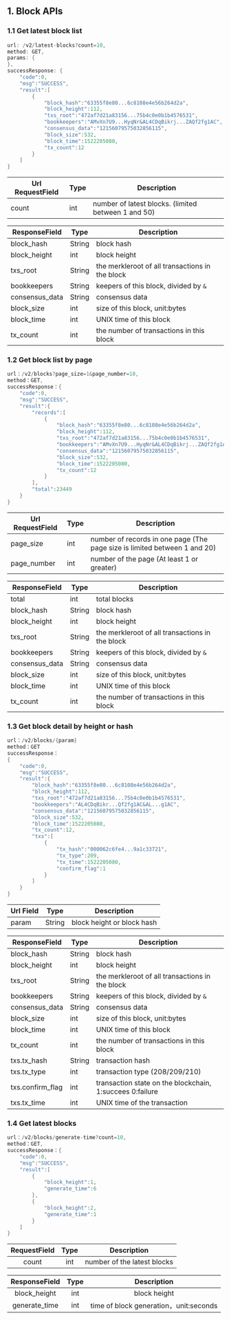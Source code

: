 

## 1. Block APIs

### 1.1 Get latest block list

```java
url: /v2/latest-blocks?count=10, 
method: GET, 
params: {
}, 
successResponse: {
    "code":0, 
    "msg":"SUCCESS", 
    "result":[
        {
            "block_hash":"63355f8e80...6c8108e4e56b264d2a", 
            "block_height":112, 
            "txs_root":"472af7d21a83156...75b4c0e0b1b4576531", 
            "bookkeepers":"AMvXn7U9...HyqNr&AL4CDqBikrj...ZAQf2fg1AC", 
            "consensus_data":"12156079575032856115", 
            "block_size":532, 
            "block_time":1522205080, 
            "tx_count":12
        }
    ]
}
```

| Url RequestField | Type | Description                           |
| ---------------- | ---- | ------------------------------------- |
| count            | int  | number of latest blocks. (limited between 1 and 50) |


| ResponseField  | Type   | Description                                     |
| -------------- | ------ | ----------------------------------------------- |
| block_hash     | String | block hash                                      |
| block_height   | int    | block height                                    |
| txs_root       | String | the merkleroot of all transactions in the block |
| bookkeepers    | String | keepers of this block, divided by `&`            |
| consensus_data | String | consensus data                                  |
| block_size     | int    | size of this block, unit:bytes                   |
| block_time     | int    | UNIX time of this block                         |
| tx_count       | int    | the number of transactions in this block        |



### 1.2 Get block list by page

```java
url：/v2/blocks?page_size=1&page_number=10, 
method：GET, 
successResponse：{
    "code":0, 
    "msg":"SUCCESS", 
    "result":{
        "records":[
            {
                "block_hash":"63355f8e80...6c8108e4e56b264d2a", 
                "block_height":112, 
                "txs_root":"472af7d21a83156...75b4c0e0b1b4576531", 
                "bookkeepers":"AMvXn7U9...HyqNr&AL4CDqBikrj...ZAQf2fg1AC", 
                "consensus_data":"12156079575032856115", 
                "block_size":532, 
                "block_time":1522205080, 
                "tx_count":12
            }
        ], 
        "total":23449
    }
}
```

| Url RequestField | Type | Description                                     |
| ---------------- | ---- | ----------------------------------------------- |
| page_size        | int  | number of records in one page (The page size is limited between 1 and 20) |
| page_number      | int  | number of the page (At least 1 or greater)              |

| ResponseField  | Type   | Description                                     |
| -------------- | ------ | ----------------------------------------------- |
| total          | int    | total blocks                                    |
| block_hash     | String | block hash                                      |
| block_height   | int    | block height                                    |
| txs_root       | String | the merkleroot of all transactions in the block |
| bookkeepers    | String | keepers of this block, divided by `&`            |
| consensus_data | String | consensus data                                  |
| block_size     | int    | size of this block, unit:bytes                   |
| block_time     | int    | UNIX time of this block                         |
| tx_count       | int    | the number of transactions in this block        |



### 1.3 Get block detail by height or hash

```java
url：/v2/blocks/{param}
method：GET
successResponse：
{
	"code":0, 
	"msg":"SUCCESS", 
	"result":{
        "block_hash":"63355f8e80...6c8108e4e56b264d2a", 
        "block_height":112, 
        "txs_root":"472af7d21a83156...75b4c0e0b1b4576531", 
        "bookkeepers":"AL4CDqBikr...Qf2fg1AC&AL...g1AC", 
        "consensus_data":"12156079575032856115", 
        "block_size":532, 
        "block_time":1522205080, 
        "tx_count":12, 
        "txs":[
        	{
        		"tx_hash":"000062c6fe4...9a1c33721", 
        		"tx_type":209, 
        		"tx_time":1522205080, 
        		"confirm_flag":1
        	}
        ]
	}
}
```

| Url Field | Type   | Description                |
| --------- | ------ | -------------------------- |
| param     | String | block height or block hash |



| ResponseField    | Type   | Description                                        |
| ---------------- | ------ | -------------------------------------------------- |
| block_hash       | String | block hash                                         |
| block_height     | int    | block height                                       |
| txs_root         | String | the merkleroot of all transactions in the block    |
| bookkeepers      | String | keepers of this block, divided by `&`               |
| consensus_data   | String | consensus data                                     |
| block_size       | int    | size of this block, unit:bytes                      |
| block_time       | int    | UNIX time of this block                            |
| tx_count         | int    | the number of transactions in this block           |
| txs.tx_hash      | String | transaction hash                                   |
| txs.tx_type      | int    | transaction type (208/209/210)                 |
| txs.confirm_flag | int    | transaction state on the blockchain, 1:succees 0:failure |
| txs.tx_time      | int    | UNIX time of the transaction                       |

### 1.4 Get latest blocks

```java
url：/v2/blocks/generate-time?count=10, 
method：GET, 
successResponse：{
    "code":0, 
    "msg":"SUCCESS", 
    "result":[
		{
			"block_height":1, 
			"generate_time":6
		}, 
		{
			"block_height":2, 
			"generate_time":1
		}
	]
}
```

| RequestField | Type |         Description         |
| :----------: | :--: | :-------------------------: |
|    count     | int  | number of the latest blocks |

| ResponseField | Type |              Description              |
| :-----------: | :--: | :-----------------------------------: |
| block_height  | int  |             block height              |
| generate_time | int  | time of block generation，unit:seconds |
